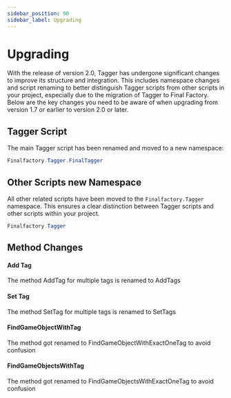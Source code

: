 ```yaml
---
sidebar_position: 90
sidebar_label: Upgrading
---
```


# Upgrading

With the release of version 2.0, Tagger has undergone significant changes to improve its structure and integration. This includes namespace changes and script renaming to better distinguish Tagger scripts from other scripts in your project, especially due to the migration of Tagger to Final Factory. Below are the key changes you need to be aware of when upgrading from version 1.7 or earlier to version 2.0 or later.

## Tagger Script

The main Tagger script has been renamed and moved to a new namespace:

```csharp
Finalfactory.Tagger.FinalTagger
```

##  Other Scripts new Namespace

All other related scripts have been moved to the `Finalfactory.Tagger` namespace. This ensures a clear distinction between Tagger scripts and other scripts within your project.

```csharp
Finalfactory.Tagger
```

## Method Changes

#### Add Tag
The method AddTag for multiple tags is renamed to AddTags
#### Set Tag
The method SetTag for multiple tags is renamed to SetTags

#### FindGameObjectWithTag
The method got renamed to FindGameObjectWithExactOneTag to avoid confusion

#### FindGameObjectsWithTag
The method got renamed to FindGameObjectsWithExactOneTag to avoid confusion

